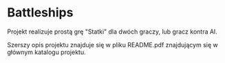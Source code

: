 # Battleships

Projekt realizuje prostą grę "Statki" dla dwóch graczy, lub gracz kontra AI.

Szerszy opis projektu znajduje się w pliku README.pdf znajdującym się w głównym katalogu projektu.
